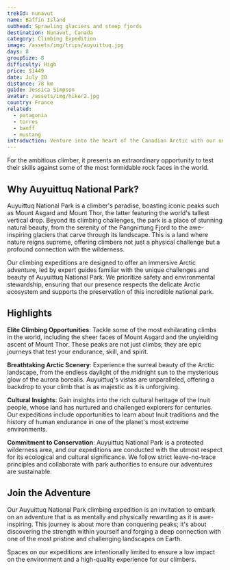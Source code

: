 ```yaml
---
trekId: nunavut
name: Baffin Island
subhead: Sprawling glaciers and steep fjords
destination: Nunavut, Canada
category: Climbing Expedition
image: /assets/img/trips/auyuittuq.jpg
days: 8
groupSize: 8
difficulty: High
price: $1449
date: July 20
distance: 78 km
guide: Jessica Simpson
avatar: /assets/img/hiker2.jpg
country: France
related:
  - patagonia
  - torres
  - banff
  - mustang
introduction: Venture into the heart of the Canadian Arctic with our unparalleled climbing expedition in Auyuittuq National Park, Nunavut. This remote, rugged landscape of sharp peaks, expansive glaciers, and icy fjords offers an adventure that is as challenging as it is breathtaking. Auyuittuq, meaning 'the land that never melts,' is a testament to the raw, untamed beauty of the Arctic wilderness.
---
```


For the ambitious climber, it presents an extraordinary opportunity to test their skills against some of the most formidable rock faces in the world.

## Why Auyuittuq National Park?

Auyuittuq National Park is a climber's paradise, boasting iconic peaks such as Mount Asgard and Mount Thor, the latter featuring the world's tallest vertical drop. Beyond its climbing challenges, the park is a place of stunning natural beauty, from the serenity of the Pangnirtung Fjord to the awe-inspiring glaciers that carve through its landscape. This is a land where nature reigns supreme, offering climbers not just a physical challenge but a profound connection with the wilderness.

Our climbing expeditions are designed to offer an immersive Arctic adventure, led by expert guides familiar with the unique challenges and beauty of Auyuittuq National Park. We prioritize safety and environmental stewardship, ensuring that our presence respects the delicate Arctic ecosystem and supports the preservation of this incredible national park.

## Highlights

**Elite Climbing Opportunities**: Tackle some of the most exhilarating climbs in the world, including the sheer faces of Mount Asgard and the unyielding ascent of Mount Thor. These peaks are not just climbs; they are epic journeys that test your endurance, skill, and spirit.

**Breathtaking Arctic Scenery**: Experience the surreal beauty of the Arctic landscape, from the endless daylight of the midnight sun to the mysterious glow of the aurora borealis. Auyuittuq's vistas are unparalleled, offering a backdrop to your climb that is as majestic as it is unforgiving.

**Cultural Insights**: Gain insights into the rich cultural heritage of the Inuit people, whose land has nurtured and challenged explorers for centuries. Our expeditions include opportunities to learn about Inuit traditions and the history of human endurance in one of the planet's most extreme environments.

**Commitment to Conservation**: Auyuittuq National Park is a protected wilderness area, and our expeditions are conducted with the utmost respect for its ecological and cultural significance. We follow strict leave-no-trace principles and collaborate with park authorities to ensure our adventures are sustainable.

## Join the Adventure

Our Auyuittuq National Park climbing expedition is an invitation to embark on an adventure that is as mentally and physically rewarding as it is awe-inspiring. This journey is about more than conquering peaks; it's about discovering the strength within yourself and forging a deep connection with one of the most pristine and challenging landscapes on Earth.

Spaces on our expeditions are intentionally limited to ensure a low impact on the environment and a high-quality experience for our climbers.
